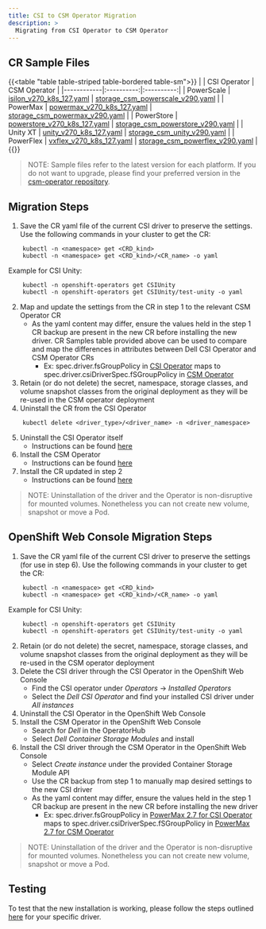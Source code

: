 ```yaml
---
title: CSI to CSM Operator Migration
description: >
  Migrating from CSI Operator to CSM Operator
---
```


## CR Sample Files

{{<table "table table-striped table-bordered table-sm">}}
|            |    CSI Operator     |    CSM Operator     |
|------------|:----------:|:----------:|
| PowerScale |    [isilon_v270_k8s_127.yaml](https://github.com/dell/dell-csi-operator/blob/main/samples/isilon_v270_k8s_127.yaml)    |     [storage_csm_powerscale_v290.yaml](https://github.com/dell/csm-operator/tree/release/v1.9.0/storage_csm_powerscale_v290.yaml)       |
| PowerMax   |    [powermax_v270_k8s_127.yaml](https://github.com/dell/dell-csi-operator/blob/main/samples/powermax_v270_k8s_127.yaml)    |     [storage_csm_powermax_v290.yaml](https://github.com/dell/csm-operator/tree/release/v1.9.0/storage_csm_powermax_v290.yaml)       |
| PowerStore |    [powerstore_v270_k8s_127.yaml](https://github.com/dell/dell-csi-operator/blob/main/samples/powerstore_v270_k8s_127.yaml)    |     [storage_csm_powerstore_v290.yaml](https://github.com/dell/csm-operator/tree/release/v1.9.0/storage_csm_powerstore_v290.yaml)       |
| Unity XT      |    [unity_v270_k8s_127.yaml](https://github.com/dell/dell-csi-operator/blob/main/samples/unity_v270_k8s_127.yaml)    |     [storage_csm_unity_v290.yaml](https://github.com/dell/csm-operator/tree/release/v1.9.0/storage_csm_unity_v290.yaml)       |
| PowerFlex  |     [vxflex_v270_k8s_127.yaml](https://github.com/dell/dell-csi-operator/blob/main/samples/vxflex_v270_k8s_127.yaml)       |      [storage_csm_powerflex_v290.yaml](https://github.com/dell/csm-operator/tree/release/v1.9.0/storage_csm_powerflex_v290.yaml)      |
{{</table>}}
>NOTE: Sample files refer to the latest version for each platform. If you do not want to upgrade, please find your preferred version in the [csm-operator repository](https://github.com/dell/csm-operator/tree/release/v1.9.0).

## Migration Steps

1. Save the CR yaml file of the current CSI driver to preserve the settings. Use the following commands in your cluster to get the CR:
  ```
      kubectl -n <namespace> get <CRD_kind>
      kubectl -n <namespace> get <CRD_kind>/<CR_name> -o yaml
  ```
  Example for CSI Unity:
  ```
      kubectl -n openshift-operators get CSIUnity
      kubectl -n openshift-operators get CSIUnity/test-unity -o yaml
  ```
2. Map and update the settings from the CR in step 1 to the relevant CSM Operator CR
    - As the yaml content may differ, ensure the values held in the step 1 CR backup are present in the new CR before installing the new driver. CR Samples table provided above can be used to compare and map the differences in attributes between Dell CSI Operator and CSM Operator CRs
        - Ex: spec.driver.fsGroupPolicy in [CSI Operator](https://github.com/dell/dell-csi-operator/blob/main/samples/) maps to spec.driver.csiDriverSpec.fSGroupPolicy in [CSM Operator](https://github.com/dell/csm-operator/tree/release/v1.9.0/)
3. Retain (or do not delete) the secret, namespace, storage classes, and volume snapshot classes from the original deployment as they will be re-used in the CSM operator deployment
4. Uninstall the CR from the CSI Operator
  ```
      kubectl delete <driver_type>/<driver_name> -n <driver_namespace>
  ```
5. Uninstall the CSI Operator itself
    - Instructions can be found [here](../../../../deployment/csmoperator/#uninstall)
6. Install the CSM Operator
    - Instructions can be found [here](../../../../deployment/csmoperator/#installation)
7. Install the CR updated in step 2
    - Instructions can be found [here](../#installing-csi-driver-via-operator)
>NOTE: Uninstallation of the driver and the Operator is non-disruptive for mounted volumes. Nonetheless you can not create new volume, snapshot or move a Pod.

## OpenShift Web Console Migration Steps

1. Save the CR yaml file of the current CSI driver to preserve the settings (for use in step 6). Use the following commands in your cluster to get the CR:
  ```
      kubectl -n <namespace> get <CRD_kind>
      kubectl -n <namespace> get <CRD_kind>/<CR_name> -o yaml
  ```
  Example for CSI Unity:
  ```
      kubectl -n openshift-operators get CSIUnity
      kubectl -n openshift-operators get CSIUnity/test-unity -o yaml
  ```
2. Retain (or do not delete) the secret, namespace, storage classes, and volume snapshot classes from the original deployment as they will be re-used in the CSM operator deployment
3. Delete the CSI driver through the CSI Operator in the OpenShift Web Console
    - Find the CSI operator under *Operators* -> *Installed Operators*
    - Select the *Dell CSI Operator* and find your installed CSI driver under *All instances*
4. Uninstall the CSI Operator in the OpenShift Web Console
5. Install the CSM Operator in the OpenShift Web Console
    - Search for *Dell* in the OperatorHub
    - Select *Dell Container Storage Modules* and install
6. Install the CSI driver through the CSM Operator in the OpenShift Web Console
    - Select *Create instance* under the provided Container Storage Module API
    - Use the CR backup from step 1 to manually map desired settings to the new CSI driver
    - As the yaml content may differ, ensure the values held in the step 1 CR backup are present in the new CR before installing the new driver
        - Ex: spec.driver.fsGroupPolicy in [PowerMax 2.7 for CSI Operator](https://github.com/dell/dell-csi-operator/blob/main/samples/powermax_v270_k8s_127.yaml#L17C5-L17C18) maps to spec.driver.csiDriverSpec.fSGroupPolicy in [PowerMax 2.7 for CSM Operator](https://github.com/dell/csm-operator/tree/release/v1.9.0/storage_csm_powermax_v270.yaml#L28C7-L28C20)
>NOTE: Uninstallation of the driver and the Operator is non-disruptive for mounted volumes. Nonetheless you can not create new volume, snapshot or move a Pod.

## Testing

To test that the new installation is working, please follow the steps outlined [here](../../test) for your specific driver.
